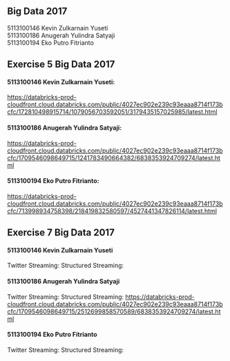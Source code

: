 ## Big Data 2017

5113100146  Kevin Zulkarnain Yuseti <br>
5113100186  Anugerah Yulindra Satyaji <br>
5113100194  Eko Putro Fitrianto <br>

## Exercise 5 Big Data 2017

#### 5113100146  Kevin Zulkarnain Yuseti:  
https://databricks-prod-cloudfront.cloud.databricks.com/public/4027ec902e239c93eaaa8714f173bcfc/172810498915714/1079056703592051/3179435157025985/latest.html<br>

#### 5113100186  Anugerah Yulindra Satyaji: 
https://databricks-prod-cloudfront.cloud.databricks.com/public/4027ec902e239c93eaaa8714f173bcfc/1709546098649715/1241783490664382/6838353924709274/latest.html<br>

#### 5113100194  Eko Putro Fitrianto: 
https://databricks-prod-cloudfront.cloud.databricks.com/public/4027ec902e239c93eaaa8714f173bcfc/713998934758398/218419832580597/4527441347826114/latest.html<br>

## Exercise 7 Big Data 2017

#### 5113100146  Kevin Zulkarnain Yuseti  <br>
Twitter Streaming: 
Structured Streaming:

#### 5113100186  Anugerah Yulindra Satyaji <br>
Twitter Streaming: 
Structured Streaming: https://databricks-prod-cloudfront.cloud.databricks.com/public/4027ec902e239c93eaaa8714f173bcfc/1709546098649715/2512699858570589/6838353924709274/latest.html <br>

#### 5113100194  Eko Putro Fitrianto <br>
Twitter Streaming: 
Structured Streaming:
